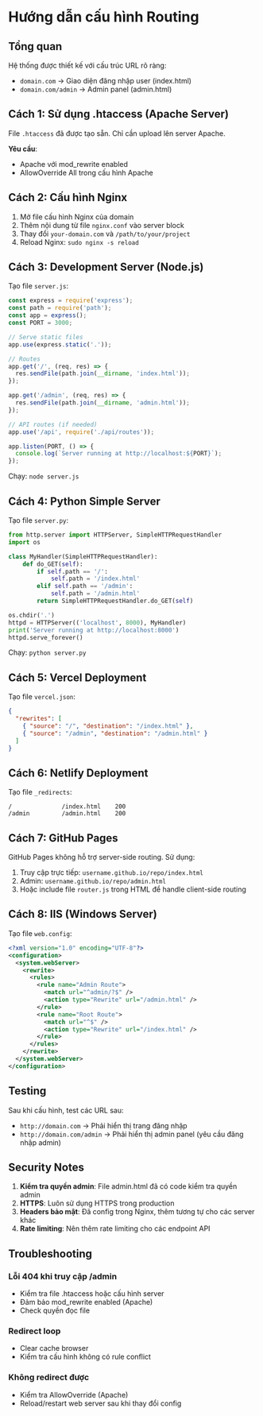 # Hướng dẫn cấu hình Routing

## Tổng quan
Hệ thống được thiết kế với cấu trúc URL rõ ràng:
- `domain.com` → Giao diện đăng nhập user (index.html)
- `domain.com/admin` → Admin panel (admin.html)

## Cách 1: Sử dụng .htaccess (Apache Server)

File `.htaccess` đã được tạo sẵn. Chỉ cần upload lên server Apache.

**Yêu cầu**: 
- Apache với mod_rewrite enabled
- AllowOverride All trong cấu hình Apache

## Cách 2: Cấu hình Nginx

1. Mở file cấu hình Nginx của domain
2. Thêm nội dung từ file `nginx.conf` vào server block
3. Thay đổi `your-domain.com` và `/path/to/your/project`
4. Reload Nginx: `sudo nginx -s reload`

## Cách 3: Development Server (Node.js)

Tạo file `server.js`:

```javascript
const express = require('express');
const path = require('path');
const app = express();
const PORT = 3000;

// Serve static files
app.use(express.static('.'));

// Routes
app.get('/', (req, res) => {
  res.sendFile(path.join(__dirname, 'index.html'));
});

app.get('/admin', (req, res) => {
  res.sendFile(path.join(__dirname, 'admin.html'));
});

// API routes (if needed)
app.use('/api', require('./api/routes'));

app.listen(PORT, () => {
  console.log(`Server running at http://localhost:${PORT}`);
});
```

Chạy: `node server.js`

## Cách 4: Python Simple Server

Tạo file `server.py`:

```python
from http.server import HTTPServer, SimpleHTTPRequestHandler
import os

class MyHandler(SimpleHTTPRequestHandler):
    def do_GET(self):
        if self.path == '/':
            self.path = '/index.html'
        elif self.path == '/admin':
            self.path = '/admin.html'
        return SimpleHTTPRequestHandler.do_GET(self)

os.chdir('.')
httpd = HTTPServer(('localhost', 8000), MyHandler)
print('Server running at http://localhost:8000')
httpd.serve_forever()
```

Chạy: `python server.py`

## Cách 5: Vercel Deployment

Tạo file `vercel.json`:

```json
{
  "rewrites": [
    { "source": "/", "destination": "/index.html" },
    { "source": "/admin", "destination": "/admin.html" }
  ]
}
```

## Cách 6: Netlify Deployment

Tạo file `_redirects`:

```
/              /index.html    200
/admin         /admin.html    200
```

## Cách 7: GitHub Pages

GitHub Pages không hỗ trợ server-side routing. Sử dụng:

1. Truy cập trực tiếp: `username.github.io/repo/index.html`
2. Admin: `username.github.io/repo/admin.html`
3. Hoặc include file `router.js` trong HTML để handle client-side routing

## Cách 8: IIS (Windows Server)

Tạo file `web.config`:

```xml
<?xml version="1.0" encoding="UTF-8"?>
<configuration>
  <system.webServer>
    <rewrite>
      <rules>
        <rule name="Admin Route">
          <match url="^admin/?$" />
          <action type="Rewrite" url="/admin.html" />
        </rule>
        <rule name="Root Route">
          <match url="^$" />
          <action type="Rewrite" url="/index.html" />
        </rule>
      </rules>
    </rewrite>
  </system.webServer>
</configuration>
```

## Testing

Sau khi cấu hình, test các URL sau:
- `http://domain.com` → Phải hiển thị trang đăng nhập
- `http://domain.com/admin` → Phải hiển thị admin panel (yêu cầu đăng nhập admin)

## Security Notes

1. **Kiểm tra quyền admin**: File admin.html đã có code kiểm tra quyền admin
2. **HTTPS**: Luôn sử dụng HTTPS trong production
3. **Headers bảo mật**: Đã config trong Nginx, thêm tương tự cho các server khác
4. **Rate limiting**: Nên thêm rate limiting cho các endpoint API

## Troubleshooting

### Lỗi 404 khi truy cập /admin
- Kiểm tra file .htaccess hoặc cấu hình server
- Đảm bảo mod_rewrite enabled (Apache)
- Check quyền đọc file

### Redirect loop
- Clear cache browser
- Kiểm tra cấu hình không có rule conflict

### Không redirect được
- Kiểm tra AllowOverride (Apache)
- Reload/restart web server sau khi thay đổi config 